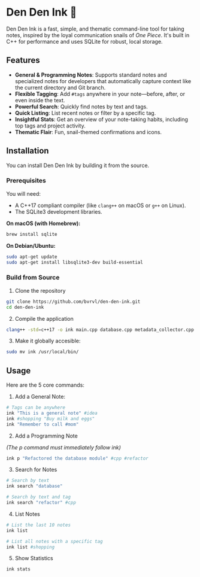 # Den Den Ink 🐌

Den Den Ink is a fast, simple, and thematic command-line tool for taking notes, inspired by the loyal communication snails of *One Piece*. It's built in C++ for performance and uses SQLite for robust, local storage.

## Features

-   **General & Programming Notes**: Supports standard notes and specialized notes for developers that automatically capture context like the current directory and Git branch.
-   **Flexible Tagging**: Add `#tags` anywhere in your note—before, after, or even inside the text.
-   **Powerful Search**: Quickly find notes by text and tags.
-   **Quick Listing**: List recent notes or filter by a specific tag.
-   **Insightful Stats**: Get an overview of your note-taking habits, including top tags and project activity.
-   **Thematic Flair**: Fun, snail-themed confirmations and icons.

## Installation

You can install Den Den Ink by building it from the source.

### Prerequisites

You will need:
- A C++17 compliant compiler (like `clang++` on macOS or `g++` on Linux).
- The SQLite3 development libraries.

**On macOS (with Homebrew):**
```bash
brew install sqlite
```
**On Debian/Ubuntu:**
```bash
sudo apt-get update
sudo apt-get install libsqlite3-dev build-essential
```

### Build from Source
1. Clone the repository
```bash
git clone https://github.com/bvrvl/den-den-ink.git
cd den-den-ink
```

2. Compile the application
```bash
clang++ -std=c++17 -o ink main.cpp database.cpp metadata_collector.cpp note_formatter.cpp stats_engine.cpp -lsqlite3
```

3. Make it globally accesible:
```bash
sudo mv ink /usr/local/bin/
```

## Usage
Here are the 5 core commands:
1. Add a General Note:
```bash
# Tags can be anywhere
ink "This is a general note" #idea
ink #shopping "Buy milk and eggs"
ink "Remember to call #mom"
```
2. Add a Programming Note

*(The p command must immediately follow ink)*
```bash
ink p "Refactored the database module" #cpp #refactor
```
3. Search for Notes
```bash
# Search by text
ink search "database"

# Search by text and tag
ink search "refactor" #cpp
```
4. List Notes
```bash
# List the last 10 notes
ink list

# List all notes with a specific tag
ink list #shopping
```
5. Show Statistics
```bash
ink stats
```

